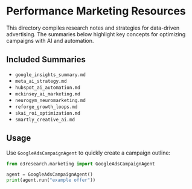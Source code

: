 # Performance Marketing Resources

This directory compiles research notes and strategies for data-driven advertising. The summaries below highlight key concepts for optimizing campaigns with AI and automation.

## Included Summaries

- `google_insights_summary.md`
- `meta_ai_strategy.md`
- `hubspot_ai_automation.md`
- `mckinsey_ai_marketing.md`
- `neurogym_neuromarketing.md`
- `reforge_growth_loops.md`
- `skai_roi_optimization.md`
- `smartly_creative_ai.md`

## Usage

Use `GoogleAdsCampaignAgent` to quickly create a campaign outline:

```python
from o3research.marketing import GoogleAdsCampaignAgent

agent = GoogleAdsCampaignAgent()
print(agent.run("example offer"))
```
